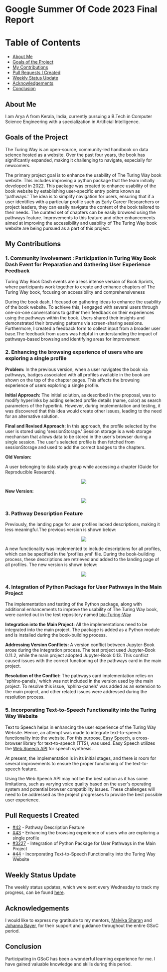 # Google Summer Of Code 2023 Final Report

# Table of Contents
- [About Me](#about-me)
- [Goals of the Project](#goals-of-the-project)
- [My Contributions](#my-contributions)
- [Pull Requests I Created](#pull-requests-i-created)
- [Weekly Status Update](#weekly-status-update)
- [Acknowledgements](#acknowledgements)
- [Conclusion](#conclusion)



## About Me


I am Arya A from Kerala, India, currently pursuing a B.Tech in Computer Science Engineering with a specialization in Artificial Intelligence.


## Goals of the Project

The Turing Way is an open-source, community-led handbook on data science hosted as a website. Over the past four years, the book has significantly expanded, making it challenging to navigate, especially for newcomers.

The primary project goal is to enhance the usability of The Turing Way book website. This includes improving a python package that the team initially developed in 2022. This package was created to enhance usability of the book website by establishing user-specific entry points known as 'pathways.' The idea is to simplify navigation for users, ensuring that if a user identifies with a particular profile such as Early Career Researchers or project leaders, they can easily navigate the content of the book tailored to their needs. The curated set of chapters can be easily browsed using the pathways feature. Improvements to this feature and other enhancements aimed at improving the accessibility and usability of The Turing Way book website are being pursued as a part of this project.


## My Contributions

### 1. Community Involvement : Participation in Turing Way Book Dash Event for Preparation and Gathering User Experience Feedback 

Turing Way Book Dash events are a less intense version of Book Sprints, where participants work together to create and enhance chapters of The Turing Way book, focusing on accessibility and comprehensiveness

During the book dash, I focused on gathering ideas to enhance the usability of the book website. To achieve this, I engaged with several users through one-on-one conversations to gather their feedback on their experiences using the pathways within the book. Users shared their insights and demonstrated their browsing patterns via screen-sharing sessions. Furthermore, I created a feedback form to collect input from a broader user base.The feedback from users was helpful in understanding the impact of pathways-based browsing and identifying areas for improvement


### 2. Enhancing the browsing experience of users who are exploring a single profile

**Problem:**  In the previous version, when a user navigates the book via pathways, badges associated with all profiles available in the book are shown on the top of the chapter pages. This affects the browsing experience of users exploring a single profile.

**Initial Approach:** The initial solution, as described in the proposal, was to modify hyperlinks by adding selected profile details (name, color) as search parameters of the hyperlink. However, during implementation and testing, it was discovered that this idea would create other issues, leading to the need for an alternative solution.

**Final and Revised Approach:**  In this approach, the profile selected by the user is stored using 'sessionStorage.' Session storage is a web storage mechanism that allows data to be stored in the user's browser during a single session. The user's selected profile is then fetched from sessionStorage and used to add the correct badges to the chapters.

**Old Version:**

A user belonging to data study group while accessing a chapter (Guide for Reproducible Research).

<p align="center"><kbd><img src="Images/img1.png"  /></kbd></p>


**New Version:**

<p align="center"><kbd><img src="Images/img0.png" /></kbd></p>

### 3. Pathway Description Feature

Previously, the landing page for user profiles lacked descriptions, making it less meaningful.The previous version is shown below: 

<p align="center"><kbd><img src="Images/img2.png" /></kbd></p>

A new functionality was implemented to include descriptions for all profiles, which can be specified in the 'profiles.yml' file. During the book-building process, these descriptions are retrieved and added to the landing page of all profiles. The new version is shown below:

<p align="center"><kbd><img src="Images/img3.png" /></kbd></p>

### 4. Integration of Python Package for User Pathways in the Main Project


The implementation and testing of the Python package, along with additional enhancements to improve the usability of The Turing Way book, were carried out in the test repository named [bio-Turing-Way](https://github.com/alan-turing-institute/bio-Turing-Way)

**Integration into the Main Project:**  All the implementations need to be integrated into the main project. The package is added as a Python module and is installed during the book-building process.

**Addressing Version Conflicts:** A version conflict between Jupyter-Book arose during the integration process. The test project used Jupyter-Book 0.11.2, while the main project adopted Jupyter-Book 0.13. This conflict caused issues with the correct functioning of the pathways card in the main project.

**Resolution of the Conflict:** The pathways card implementation relies on 'sphinx-panels,' which was not included in the version used by the main project. To resolve this issue, 'sphinx-panels' was added as an extension to the main project, and other related issues were addressed during the resolution process.


### 5. Incorporating Text-to-Speech Functionality into the Turing Way Website

Text to Speech helps in enhancing the user experience of the Turing Way Website. Hence, an attempt was made to integrate text-to-speech functionality into the website. For this purpose, [Easy Speech](https://github.com/jankapunkt/easy-speech/tree/master), a cross-browser library for text-to-speech (TTS), was used. Easy Speech utilizes the [Web Speech API](https://developer.mozilla.org/en-US/docs/Web/API/SpeechSynthesis) for speech synthesis.

At present, the implementation is in its initial stages, and there is room for several improvements to ensure the proper functioning of the text-to-speech feature.

Using the Web Speech API may not be the best option as it has some limitations, such as varying voice quality based on the user's operating system and potential browser compatibility issues. These challenges will need to be addressed as the project progresses to provide the best possible user experience.



## Pull Requests I Created

- [#42](https://github.com/alan-turing-institute/bio-Turing-Way/pull/42) - Pathway Description Feature
- [#43](https://github.com/alan-turing-institute/bio-Turing-Way/pull/43) - Enhancing the browsing experience of users who are exploring a single profile
- [#3227](https://github.com/the-turing-way/the-turing-way/pull/3277) - Integration of Python Package for User Pathways in the Main Project
- [#44](https://github.com/alan-turing-institute/bio-Turing-Way/pull/44) - Incorporating Text-to-Speech Functionality into the Turing Way Website

## Weekly Status Update

The weekly status updates, which were sent every Wednesday to track my progress, can be found [here](https://github.com/the-turing-way/the-turing-way/discussions/3081).

## Acknowledgements

I would like to express my gratitude to my mentors, [Malvika Sharan](https://github.com/malvikasharan) and [Johanna Bayer](https://github.com/likeajumprope), for their support and guidance throughout the entire GSoC period.

## Conclusion

Participating in GSoC has been a wonderful learning experience for me. I have gained valuable knowledge and skills during this period.
